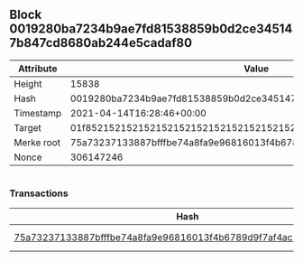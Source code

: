 ## Block 0019280ba7234b9ae7fd81538859b0d2ce345147b847cd8680ab244e5cadaf80

Attribute | Value
--- | ---
Height | 15838
Hash | 0019280ba7234b9ae7fd81538859b0d2ce345147b847cd8680ab244e5cadaf80
Timestamp | 2021-04-14T16:28:46+00:00
Target | 01f8521521521521521521521521521521521521521521521521521521521521
Merke root | 75a73237133887bfffbe74a8fa9e96816013f4b6789d9f7af4ac195e6d181b8b
Nonce | 306147246

```

```

### Transactions

Hash | Amount
--- | ---
[75a73237133887bfffbe74a8fa9e96816013f4b6789d9f7af4ac195e6d181b8b](75a73237133887bfffbe74a8fa9e96816013f4b6789d9f7af4ac195e6d181b8b.md) | 10.00000000 SKEPTI 
